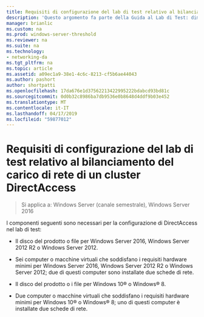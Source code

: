 ```yaml
---
title: Requisiti di configurazione del lab di test relativo al bilanciamento del carico di rete di un cluster DirectAccess
description: 'Questo argomento fa parte della Guida al Lab di Test: dimostrare DirectAccess in un Cluster con bilanciamento carico di rete di Windows per Windows Server 2016'
manager: brianlic
ms.custom: na
ms.prod: windows-server-threshold
ms.reviewer: na
ms.suite: na
ms.technology:
- networking-da
ms.tgt_pltfrm: na
ms.topic: article
ms.assetid: a09ec1a9-38e1-4c6c-8213-cf5b6ae44043
ms.author: pashort
author: shortpatti
ms.openlocfilehash: 17da676e1d37562213422995222bdabcd93bd81c
ms.sourcegitcommit: 0d0b32c8986ba7db9536e0b8648d4ddf9b03e452
ms.translationtype: MT
ms.contentlocale: it-IT
ms.lasthandoff: 04/17/2019
ms.locfileid: "59877012"
---
```

# <a name="directaccess-cluster-nlb-test-lab-configuration-requirements"></a>Requisiti di configurazione del lab di test relativo al bilanciamento del carico di rete di un cluster DirectAccess

>Si applica a: Windows Server (canale semestrale), Windows Server 2016

I componenti seguenti sono necessari per la configurazione di DirectAccess nel lab di test:  
  
-   Il disco del prodotto o file per Windows Server 2016, Windows Server 2012 R2 o Windows Server 2012.  
  
-   Sei computer o macchine virtuali che soddisfano i requisiti hardware minimi per Windows Server 2016, Windows Server 2012 R2 o Windows Server 2012; due di questi computer sono installate due schede di rete.  
  
-   Il disco del prodotto o i file per Windows 10&reg; o Windows&reg; 8.  
  
-   Due computer o macchine virtuali che soddisfano i requisiti hardware minimi per Windows 10&reg; o Windows&reg; 8; uno di questi computer è installate due schede di rete.